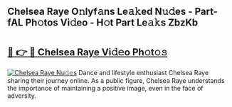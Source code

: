 ## Chelsea Raye O𝚗lyf𝚊ns Le𝚊𝚔ed N𝚞𝚍es - Part-fAL Ph𝚘tos Vi𝚍eo - H𝚘t Part Le𝚊𝚔s ZbzKb

# <h2><a href="http://hf3i4jn.feru.top/?c=Chelsea+Raye">🔗 👉 🔴 Chelsea Raye Vi𝚍𝚎o Ph𝚘t𝚘𝚜</a></h2>

[![Chelsea Raye Nu𝚍𝚎s](https://i.imgur.com/0TWrTi3.gif)](http://hf3i4jn.feru.top/?c=Chelsea+Raye)
Dance and lifestyle enthusiast Chelsea Raye sharing their journey online. As a public figure, Chelsea Raye understands the importance of maintaining a positive image, even in the face of adversity. 
